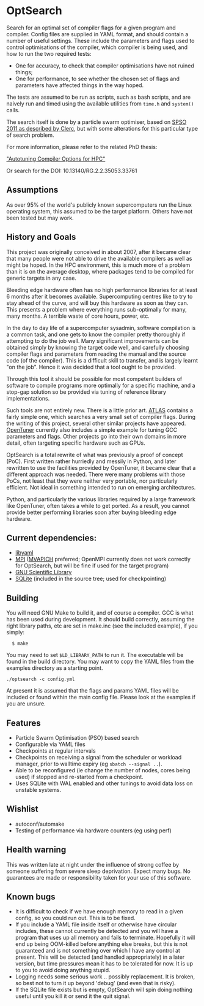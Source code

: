 # OptSearch

Search for an optimal set of compiler flags for a given program and compiler.
Config files are supplied in YAML format, and should contain a number of
useful settings.  These include the parameters and flags used to control
optimisations of the compiler, which compiler is being used, and how to run
the two required tests:

* One for accuracy, to check that compiler optimisations have not ruined
  things;
* One for performance, to see whether the chosen set of flags and parameters
  have affected things in the way hoped.

The tests are assumed to be run as scripts, such as bash scripts, and are
naively run and timed using the available utilities from `time.h` and
`system()` calls.

The search itself is done by a particle swarm optimiser, based on [SPSO 2011
as described by Clerc](http://clerc.maurice.free.fr/pso/SPSO_descriptions.pdf),
but with some alterations for this particular type of search problem.

For more information, please refer to the related PhD thesis:

["Autotuning Compiler Options for HPC"](https://researchportal.bath.ac.uk/en/studentTheses/auto-tuning-compiler-options-for-hpc)

Or search for the DOI: 10.13140/RG.2.2.35053.33761

## Assumptions
As over 95% of the world's publicly known supercomputers run the Linux
operating system, this assumed to be the target platform.  Others have not
been tested but may work.

## History and Goals
This project was originally conceived in about 2007, after it became clear
that many people were not able to drive the available compilers as well as
might be hoped.  In the HPC environment, this is much more of a problem than
it is on the average desktop, where packages tend to be compiled for generic
targets in any case.

Bleeding edge hardware often has no high performance libraries for at least 6
months after it becomes available.  Supercomputing centres like to try to stay
ahead of the curve, and will buy this hardware as soon as they can.  This
presents a problem where everything runs sub-optimally for many, many months.
A terrible waste of core hours, power, etc.

In the day to day life of a supercomputer sysadmin,
software compilation is a common task, and one gets to know the compiler
pretty thoroughly if attempting to do the job well.  Many significant
improvements can be obtained simply by knowing the target code well, and
carefully choosing compiler flags and parameters from reading the manual and
the source code (of the compiler).  This is a difficult skill to transfer, and
is largely learnt "on the job".  Hence it was decided that a tool ought to be
provided.

Through this tool it should be possible for most competent builders
of software to compile programs more optimally for a specific machine, and a
stop-gap solution so be provided via tuning of reference library
implementations.

Such tools are not entirely new.  There is a little prior art.
[ATLAS](https://github.com/math-atlas/math-atlas) contains
a fairly simple one, which searches a very small set of compiler flags.
During the writing of this project, several other similar projects have
appeared.  [OpenTuner](https://github.com/jansel/opentuner) currently also includes a
simple example for tuning GCC parameters and flags.  Other projects go into
their own domains in more detail, often targeting specific hardware such
as GPUs.

OptSearch is a total rewrite of what was previously a proof of concept (PoC).  First
written rather hurriedly and messily in Python, and later rewritten to use the facilities
provided by OpenTuner, it became clear that a different approach was needed.  There
were many problems with those PoCs, not least that they were neither very portable, nor
particularly efficient.  Not ideal in something intended to run on emerging architectures.

Python, and particularly the various libraries required by a large framework
like OpenTuner, often takes a while to get ported.  As a result, you cannot
provide better performing libraries soon after buying bleeding edge
hardware.

## Current dependencies:
* [libyaml](https://github.com/yaml/libyaml)
* [MPI](https://www.mpi-forum.org/) ([MVAPICH](http://mvapich.cse.ohio-state.edu/) preferred; OpenMPI currently does
  not work correctly for OptSearch, but will be fine if used for the target program)
* [GNU Scientific Library](https://www.gnu.org/software/gsl/)
* [SQLite](https://sqlite.org/index.html) (included in the source tree; used for checkpointing)

## Building
You will need GNU Make to build it, and of course a compiler.  GCC is what has
been used during development.  It should build correctly, assuming the right
library paths, etc are set in make.inc (see the included example), if you
simply:
```
  $ make
```
You may need to set `$LD_LIBRARY_PATH` to run it.  The executable will be
found in the build directory.  You may want to copy the YAML files from the
examples directory as a starting point.
```
./optsearch -c config.yml
```
At present it is assumed that the flags and params YAML files will be included
or found within the main config file.  Please look at the examples if you are
unsure.

## Features

* Particle Swarm Optimisation (PSO) based search
* Configurable via YAML files
* Checkpoints at regular intervals
* Checkpoints on receiving a signal from the scheduler or workload manager,
  prior to walltime expiry (eg ```sbatch --signal ..```).
* Able to be reconfigured (ie change the number of nodes, cores being used) if
  stopped and re-started from a checkpoint.
* Uses SQLite with WAL enabled and other tunings to avoid data loss on
  unstable systems.

## Wishlist
* autoconf/automake
* Testing of performance via hardware counters (eg using perf)

## Health warning
This was written late at night under the influence of strong coffee by someone
suffering from severe sleep deprivation.  Expect many bugs.  No guarantees are
made or responsibility taken for your use of this software.

## Known bugs
* It is difficult to check if we have enough memory to read in a given config,
  so you could run out.  This is to be fixed.
* If you include a YAML file inside itself or otherwise have circular
  includes, these cannot currently be detected and you will have a program
  that uses up all memory and fails to terminate. Hopefully it will end up
  being OOM-killed before anything else breaks, but this is not guaranteed and
  is not something over which I have any control at present.
  This will be detected (and handled appropriately) in a later version, but
  time pressures mean it has to be tolerated for now.  It is up to you to
  avoid doing anything stupid.
* Logging needs some serious work .. possibly replacement.  It is broken,
  so best not to turn it up beyond 'debug' (and even that is risky).
* If the SQLite file exists but is empty, OptSearch will spin doing nothing
  useful until you kill it or send it the quit signal.
